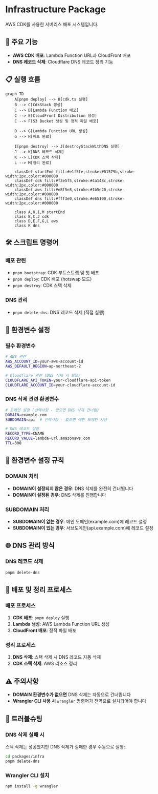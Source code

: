 # Infrastructure Package

AWS CDK를 사용한 서버리스 배포 시스템입니다.

## 🚀 주요 기능

- **AWS CDK 배포**: Lambda Function URL과 CloudFront 배포
- **DNS 레코드 삭제**: Cloudflare DNS 레코드 정리 기능

## 📋 실행 흐름

```mermaid
graph TD
    A[pnpm deploy] --> B[cdk.ts 실행]
    B --> C[CdkStack 생성]
    C --> D[Lambda Function 배포]
    C --> E[CloudFront Distribution 생성]
    C --> F[S3 Bucket 생성 및 정적 파일 배포]
    
    D --> G[Lambda Function URL 생성]
    G --> H[배포 완료]
    
    I[pnpm destroy] --> J[destroyStackWithDNS 실행]
    J --> K[DNS 레코드 삭제]
    K --> L[CDK 스택 삭제]
    L --> M[정리 완료]
    
    classDef startEnd fill:#e1f5fe,stroke:#01579b,stroke-width:2px,color:#000000
    classDef cdk fill:#f3e5f5,stroke:#4a148c,stroke-width:2px,color:#000000
    classDef aws fill:#e8f5e8,stroke:#1b5e20,stroke-width:2px,color:#000000
    classDef dns fill:#fff3e0,stroke:#e65100,stroke-width:2px,color:#000000
    
    class A,H,I,M startEnd
    class B,C,J cdk
    class D,E,F,G,L aws
    class K dns
```

## 🛠️ 스크립트 명령어

### 배포 관련
- `pnpm bootstrap`: CDK 부트스트랩 및 첫 배포
- `pnpm deploy`: CDK 배포 (hotswap 모드)
- `pnpm destroy`: CDK 스택 삭제

### DNS 관리
- `pnpm delete-dns`: DNS 레코드 삭제 (직접 실행)

## 🔧 환경변수 설정

### 필수 환경변수
```bash
# AWS 관련
AWS_ACCOUNT_ID=your-aws-account-id
AWS_DEFAULT_REGION=ap-northeast-2

# Cloudflare 관련 (DNS 삭제 시 필요)
CLOUDFLARE_API_TOKEN=your-cloudflare-api-token
CLOUDFLARE_ACCOUNT_ID=your-cloudflare-account-id
```

### DNS 삭제 관련 환경변수
```bash
# 도메인 설정 (선택사항 - 없으면 DNS 삭제 건너뜀)
DOMAIN=example.com
SUBDOMAIN=api  # 선택사항 - 없으면 메인 도메인 사용

# DNS 레코드 설정
RECORD_TYPE=CNAME
RECORD_VALUE=lambda-url.amazonaws.com
TTL=300
```

## 📝 환경변수 설정 규칙

### DOMAIN 처리
- **DOMAIN이 설정되지 않은 경우**: DNS 삭제를 완전히 건너뜁니다
- **DOMAIN이 설정된 경우**: DNS 삭제를 진행합니다

### SUBDOMAIN 처리
- **SUBDOMAIN이 없는 경우**: 메인 도메인(example.com)에 레코드 설정
- **SUBDOMAIN이 있는 경우**: 서브도메인(api.example.com)에 레코드 설정

## 🌐 DNS 관리 방식

### DNS 레코드 삭제
```bash
pnpm delete-dns
```

## 🔄 배포 및 정리 프로세스

### 배포 프로세스
1. **CDK 배포**: `pnpm deploy` 실행
2. **Lambda 생성**: AWS Lambda Function URL 생성
3. **CloudFront 배포**: 정적 파일 배포

### 정리 프로세스
1. **DNS 삭제**: 스택 삭제 시 DNS 레코드 자동 삭제
2. **CDK 스택 삭제**: AWS 리소스 정리

## ⚠️ 주의사항

- **DOMAIN 환경변수가 없으면** DNS 삭제는 자동으로 건너뜁니다
- **Wrangler CLI 사용 시** `wrangler` 명령어가 전역으로 설치되어야 합니다

## 🚨 트러블슈팅

### DNS 삭제 실패 시
스택 삭제는 성공했지만 DNS 삭제가 실패한 경우 수동으로 실행:
```bash
cd packages/infra
pnpm delete-dns
```

### Wrangler CLI 설치
```bash
npm install -g wrangler
```